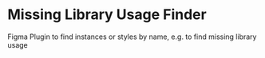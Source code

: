# Missing Library Usage Finder

Figma Plugin to find instances or styles by name, e.g. to find missing library usage
